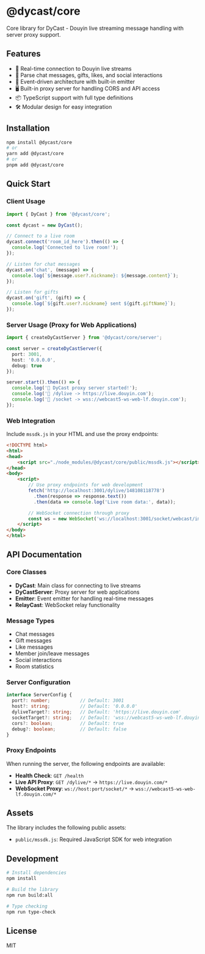 # @dycast/core

Core library for DyCast - Douyin live streaming message handling with server proxy support.

## Features

- 🚀 Real-time connection to Douyin live streams
- 💬 Parse chat messages, gifts, likes, and social interactions
- 🔄 Event-driven architecture with built-in emitter
- 🖥️ Built-in proxy server for handling CORS and API access
- 📦 TypeScript support with full type definitions
- 🛠 Modular design for easy integration

## Installation

```bash
npm install @dycast/core
# or
yarn add @dycast/core
# or
pnpm add @dycast/core
```

## Quick Start

### Client Usage

```typescript
import { DyCast } from '@dycast/core';

const dycast = new DyCast();

// Connect to a live room
dycast.connect('room_id_here').then(() => {
  console.log('Connected to live room!');
});

// Listen for chat messages
dycast.on('chat', (message) => {
  console.log(`${message.user?.nickname}: ${message.content}`);
});

// Listen for gifts
dycast.on('gift', (gift) => {
  console.log(`${gift.user?.nickname} sent ${gift.giftName}`);
});
```

### Server Usage (Proxy for Web Applications)

```typescript
import { createDyCastServer } from '@dycast/core/server';

const server = createDyCastServer({
  port: 3001,
  host: '0.0.0.0',
  debug: true
});

server.start().then(() => {
  console.log('🚀 DyCast proxy server started!');
  console.log('📡 /dylive -> https://live.douyin.com');
  console.log('📡 /socket -> wss://webcast5-ws-web-lf.douyin.com');
});
```

### Web Integration

Include `mssdk.js` in your HTML and use the proxy endpoints:

```html
<!DOCTYPE html>
<html>
<head>
    <script src="./node_modules/@dycast/core/public/mssdk.js"></script>
</head>
<body>
    <script>
        // Use proxy endpoints for web development
        fetch('http://localhost:3001/dylive/148108118778')
          .then(response => response.text())
          .then(data => console.log('Live room data:', data));

        // WebSocket connection through proxy
        const ws = new WebSocket('ws://localhost:3001/socket/webcast/im/push/v2/');
    </script>
</body>
</html>
```

## API Documentation

### Core Classes

- **DyCast**: Main class for connecting to live streams
- **DyCastServer**: Proxy server for web applications
- **Emitter**: Event emitter for handling real-time messages
- **RelayCast**: WebSocket relay functionality

### Message Types

- Chat messages
- Gift messages
- Like messages
- Member join/leave messages
- Social interactions
- Room statistics

### Server Configuration

```typescript
interface ServerConfig {
  port?: number;           // Default: 3001
  host?: string;           // Default: '0.0.0.0'
  dyliveTarget?: string;   // Default: 'https://live.douyin.com'
  socketTarget?: string;   // Default: 'wss://webcast5-ws-web-lf.douyin.com'
  cors?: boolean;          // Default: true
  debug?: boolean;         // Default: false
}
```

### Proxy Endpoints

When running the server, the following endpoints are available:

- **Health Check**: `GET /health`
- **Live API Proxy**: `GET /dylive/*` → `https://live.douyin.com/*`
- **WebSocket Proxy**: `ws://host:port/socket/*` → `wss://webcast5-ws-web-lf.douyin.com/*`

## Assets

The library includes the following public assets:

- `public/mssdk.js`: Required JavaScript SDK for web integration

## Development

```bash
# Install dependencies
npm install

# Build the library
npm run build:all

# Type checking
npm run type-check
```

## License

MIT
